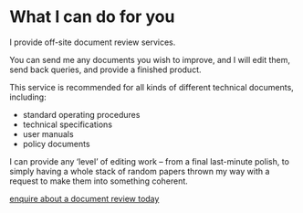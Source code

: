 # What I can do for you

I provide off-site document review services.

You can send me any documents you wish to improve, and I will edit them, send back queries, and provide a finished product.

This service is recommended for all kinds of different technical documents, including:

 * standard operating procedures
 * technical specifications
 * user manuals
 * policy documents

I can provide any ‘level’ of editing work – from a final last-minute polish, to simply having a whole stack of random papers thrown my way with a request to make them into something coherent.

[enquire about a document review today](mailto:mez@dz-editing.com)
